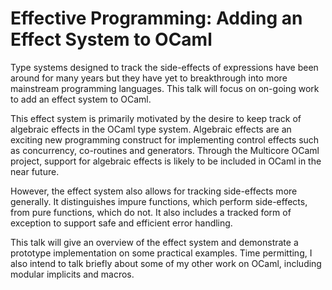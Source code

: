 # Effective Programming: Adding an Effect System to OCaml

Type systems designed to track the side-effects of expressions have been
around for many years but they have yet to breakthrough into more
mainstream programming languages. This talk will focus on on-going work
to add an effect system to OCaml.

This effect system is primarily motivated by the desire to keep track of
algebraic effects in the OCaml type system. Algebraic effects are an
exciting new programming construct for implementing control effects such
as concurrency, co-routines and generators. Through the Multicore OCaml
project, support for algebraic effects is likely to be included in OCaml
in the near future.

However, the effect system also allows for tracking side-effects more
generally. It distinguishes impure functions, which perform
side-effects, from pure functions, which do not. It also includes a
tracked form of exception to support safe and efficient error handling.

This talk will give an overview of the effect system and demonstrate a
prototype implementation on some practical examples. Time permitting, I
also intend to talk briefly about some of my other work on OCaml,
including modular implicits and macros.
